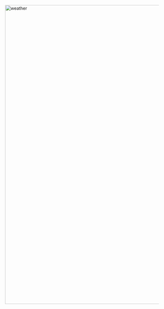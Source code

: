 <img width="1866" height="980" alt="weather" src="https://github.com/user-attachments/assets/5036211b-8203-4d5a-9569-fc25c44541e0" />
